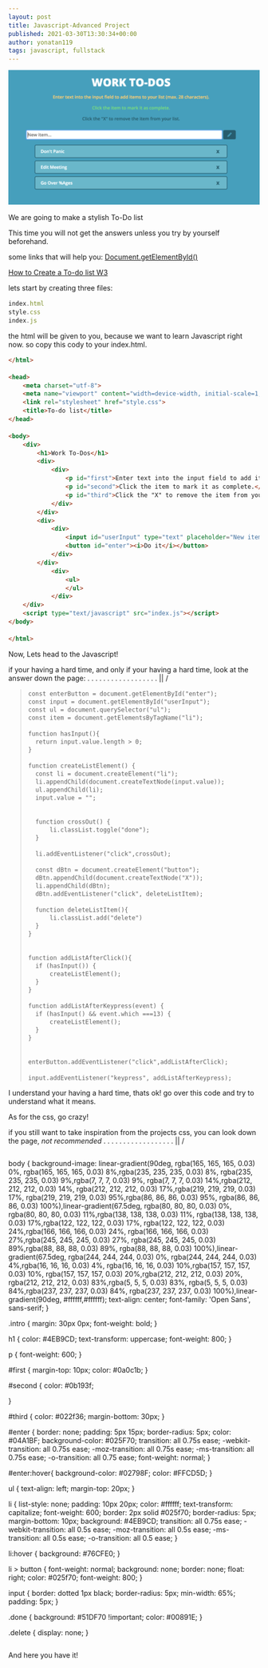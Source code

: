 ```yaml
---
layout: post
title: Javascript-Advanced Project
published: 2021-03-30T13:30:34+00:00
author: yonatan119
tags: javascript, fullstack
---
```


![](js-advanced.jpg)

We are going to make a stylish To-Do list

This time you will not get the answers unless you try by yourself beforehand.

some links that will help you:
[Document.getElementById()](https://developer.mozilla.org/en-US/docs/Web/API/Document/getElementById)

[How to Create a To-do list W3](https://www.w3schools.com/howto/howto_js_todolist.asp)

lets start by creating three files:
```javascript
index.html
style.css
index.js
```

the html will be given to you, because we want to learn Javascript right now. so copy this cody to your index.html.

```html
</html>

<head>
    <meta charset="utf-8">
    <meta name="viewport" content="width=device-width, initial-scale=1, shrink-to-fit=no">
    <link rel="stylesheet" href="style.css">
    <title>To-do list</title>
</head>

<body>
    <div>
        <h1>Work To-Dos</h1>
        <div>
            <div>
                <p id="first">Enter text into the input field to add items to your list.</p>
                <p id="second">Click the item to mark it as complete.</p>
                <p id="third">Click the "X" to remove the item from your list.</p>
            </div>
        </div>
        <div>
            <div>
                <input id="userInput" type="text" placeholder="New item..." maxlength="27">
                <button id="enter"><i>Do it</i></button>
            </div>
        </div>
            <div>
                <ul>
                </ul>
            </div>
    </div>
    <script type="text/javascript" src="index.js"></script>
</body>

</html>
```

Now, Lets head to the Javascript!

if your having a hard time, and only if your having a hard time, look at the answer down the page:
.
.
.
.
.
.
.
.
.
.
.
.
.
.
.
.
.
.
||
\/
> ```javacsript
> const enterButton = document.getElementById("enter");
> const input = document.getElementById("userInput");
> const ul = document.querySelector("ul");
> const item = document.getElementsByTagName("li");
>
> function hasInput(){
>	return input.value.length > 0;
>} 
>
> function createListElement() {
>	const li = document.createElement("li");
>	li.appendChild(document.createTextNode(input.value));
>	ul.appendChild(li);
>	input.value = ""; 
>
>
>	function crossOut() {
>		li.classList.toggle("done");
>	}
>
>	li.addEventListener("click",crossOut);
>
>	const dBtn = document.createElement("button");
>	dBtn.appendChild(document.createTextNode("X"));
>	li.appendChild(dBtn);
>	dBtn.addEventListener("click", deleteListItem);
>
>	function deleteListItem(){
>		li.classList.add("delete")
>	}
>}
>
>
> function addListAfterClick(){
>	if (hasInput()) {
>		createListElement();
>	}
>}
>
> function addListAfterKeypress(event) {
>	if (hasInput() && event.which ===13) {
>		createListElement();
>	} 
> }
>
>
> enterButton.addEventListener("click",addListAfterClick);
>
> input.addEventListener("keypress", addListAfterKeypress);
> ```

I understand your having a hard time, thats ok!
go over this code and try to understand what it means.

As for the css, go crazy!

if you still want to take inspiration from the projects css, you can look down the page, *not recommended*
.
.
.
.
.
.
.
.
.
.
.
.
.
.
.
.
.
.
||
\/
> ```css
body {
    background-image: linear-gradient(90deg, rgba(165, 165, 165, 0.03) 0%, rgba(165, 165, 165, 0.03) 8%,rgba(235, 235, 235, 0.03) 8%, rgba(235, 235, 235, 0.03) 9%,rgba(7, 7, 7, 0.03) 9%, rgba(7, 7, 7, 0.03) 14%,rgba(212, 212, 212, 0.03) 14%, rgba(212, 212, 212, 0.03) 17%,rgba(219, 219, 219, 0.03) 17%, rgba(219, 219, 219, 0.03) 95%,rgba(86, 86, 86, 0.03) 95%, rgba(86, 86, 86, 0.03) 100%),linear-gradient(67.5deg, rgba(80, 80, 80, 0.03) 0%, rgba(80, 80, 80, 0.03) 11%,rgba(138, 138, 138, 0.03) 11%, rgba(138, 138, 138, 0.03) 17%,rgba(122, 122, 122, 0.03) 17%, rgba(122, 122, 122, 0.03) 24%,rgba(166, 166, 166, 0.03) 24%, rgba(166, 166, 166, 0.03) 27%,rgba(245, 245, 245, 0.03) 27%, rgba(245, 245, 245, 0.03) 89%,rgba(88, 88, 88, 0.03) 89%, rgba(88, 88, 88, 0.03) 100%),linear-gradient(67.5deg, rgba(244, 244, 244, 0.03) 0%, rgba(244, 244, 244, 0.03) 4%,rgba(16, 16, 16, 0.03) 4%, rgba(16, 16, 16, 0.03) 10%,rgba(157, 157, 157, 0.03) 10%, rgba(157, 157, 157, 0.03) 20%,rgba(212, 212, 212, 0.03) 20%, rgba(212, 212, 212, 0.03) 83%,rgba(5, 5, 5, 0.03) 83%, rgba(5, 5, 5, 0.03) 84%,rgba(237, 237, 237, 0.03) 84%, rgba(237, 237, 237, 0.03) 100%),linear-gradient(90deg, #ffffff,#ffffff);
    text-align: center;
	font-family: 'Open Sans', sans-serif;
}

.intro {
	margin: 30px 0px;
	font-weight: bold;
}

h1 {
	color: #4EB9CD;
	text-transform: uppercase;
	font-weight: 800;
}

p {
	font-weight: 600;
}

#first {
	margin-top: 10px;
	color: #0a0c1b;
}

#second {
	color: #0b193f;

}

#third {
	color: #022f36;
	margin-bottom: 30px;
}


#enter {
	border: none;
	padding: 5px 15px;
	border-radius: 5px;
	color: #04A1BF;
	background-color: #025F70;
	transition: all 0.75s ease;
	-webkit-transition: all 0.75s ease;
	-moz-transition: all 0.75s ease;
	-ms-transition: all 0.75s ease;
	-o-transition: all 0.75 ease;
	font-weight: normal;
}

#enter:hover{
	background-color: #02798F;
	color: #FFCD5D;
}

ul {
	text-align: left;
	margin-top: 20px;
}


li {
	list-style: none;
	padding: 10px 20px;
	color: #ffffff;
	text-transform: capitalize;
	font-weight: 600;
	border: 2px solid #025f70;
	border-radius: 5px;
	margin-bottom: 10px;
	background: #4EB9CD;
	transition: all 0.75s ease;
	-webkit-transition: all 0.5s ease;
	-moz-transition: all 0.5s ease;
	-ms-transition: all 0.5s ease;
	-o-transition: all 0.5 ease;
}

li:hover {
	background: #76CFE0;
}

li > button {
	font-weight: normal;
	background: none;
	border: none;
	float: right;
	color: #025f70;
	font-weight: 800;
}

input {
    border: dotted 1px black;
	border-radius: 5px;
	min-width: 65%;
	padding: 5px;
}


.done {
	background: #51DF70 !important;
	color: #00891E;
}

.delete {
	display: none;
 }
>```


And here you have it!